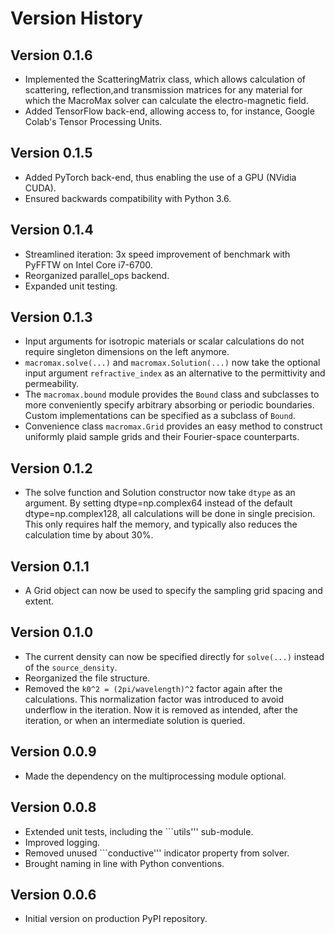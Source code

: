 # Version History

## Version 0.1.6
* Implemented the ScatteringMatrix class, which allows calculation of scattering, reflection,and transmission
  matrices for any material for which the MacroMax solver can calculate the electro-magnetic field. 
* Added TensorFlow back-end, allowing access to, for instance, Google Colab's Tensor Processing Units.

## Version 0.1.5
* Added PyTorch back-end, thus enabling the use of a GPU (NVidia CUDA).
* Ensured backwards compatibility with Python 3.6.

## Version 0.1.4
* Streamlined iteration: 3x speed improvement of benchmark with PyFFTW on Intel Core i7-6700.
* Reorganized parallel_ops backend.
* Expanded unit testing.

## Version 0.1.3
* Input arguments for isotropic materials or scalar calculations do not require singleton dimensions on the left anymore.
* `macromax.solve(...)` and `macromax.Solution(...)` now take the optional input argument `refractive_index` as
an alternative to the permittivity and permeability.
* The `macromax.bound` module provides the `Bound` class and subclasses to more conveniently specify arbitrary
absorbing or periodic boundaries. Custom implementations can be specified as a subclass of `Bound`.
* Convenience class `macromax.Grid` provides an easy method to construct uniformly plaid sample grids and their Fourier-space counterparts. 

## Version 0.1.2
* The solve function and Solution constructor now take `dtype` as an 
argument. By setting dtype=np.complex64 instead of the default 
dtype=np.complex128, all calculations will be done in single precision.
This only requires half the memory, and typically also reduces the
calculation time by about 30%.

## Version 0.1.1
* A Grid object can now be used to specify the sampling grid spacing and extent.

## Version 0.1.0
* The current density can now be specified directly for `solve(...)`
instead of the `source_density`.
* Reorganized the file structure.
* Removed the `k0^2 = (2pi/wavelength)^2` factor again after the calculations.
This normalization factor was introduced to avoid underflow in the
iteration. Now it is removed as intended, after the iteration, or when an
intermediate solution is queried.

## Version 0.0.9
* Made the dependency on the multiprocessing module optional.


## Version 0.0.8
* Extended unit tests, including the ```utils''' sub-module.
* Improved logging.
* Removed unused ```conductive''' indicator property from solver.
* Brought naming in line with Python conventions.

## Version 0.0.6
* Initial version on production PyPI repository.

